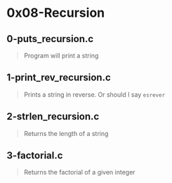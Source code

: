 # 0x08-Recursion 

## 0-puts_recursion.c
> Program will print a string

## 1-print_rev_recursion.c
> Prints a string in reverse. Or should I say `esrever`

## 2-strlen_recursion.c
> Returns the length of a string

## 3-factorial.c
> Returns the factorial of a given integer
